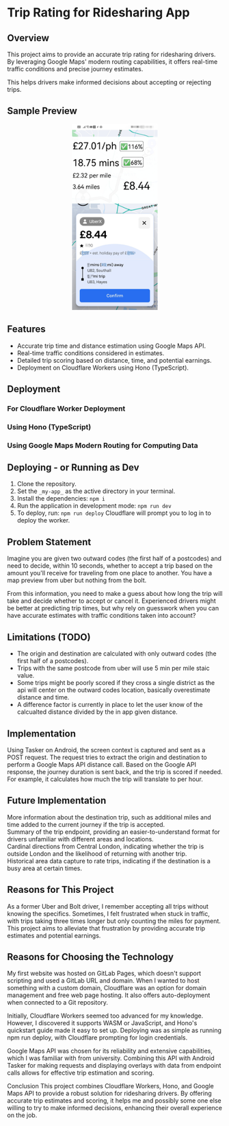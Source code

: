 # Trip Rating for Ridesharing App

## Overview
This project aims to provide an accurate trip rating for ridesharing drivers. By leveraging Google Maps' modern routing capabilities, it offers real-time traffic conditions and precise journey estimates. 

This helps drivers make informed decisions about accepting or rejecting trips.
## Sample Preview
<p align="center">
<img src="assets/uberSample.jpg" width="200" alt="uberSample"/>
</p>

## Features
- Accurate trip time and distance estimation using Google Maps API.
- Real-time traffic conditions considered in estimates.
- Detailed trip scoring based on distance, time, and potential earnings.
- Deployment on Cloudflare Workers using Hono (TypeScript).

## Deployment

### For Cloudflare Worker Deployment

### Using Hono (TypeScript)

### Using Google Maps Modern Routing for Computing Data

## Deploying - or Running as Dev

1. Clone the repository.
2. Set the `_my-app_` as the active directory in your terminal.
3. Install the dependencies:
   ```npm i```
4. Run the application in development mode:
```npm run dev```
5. To deploy, run:
```npm run deploy```
Cloudflare will prompt you to log in to deploy the worker.

## Problem Statement
Imagine you are given two outward codes (the first half of a postcodes) and need to decide, within 10 seconds, whether to accept a trip based on the amount you'll receive for traveling from one place to another. You have a map preview from uber but nothing from the bolt.

From this information, you need to make a guess about how long the trip will take and decide whether to accept or cancel it. Experienced drivers might be better at predicting trip times, but why rely on guesswork when you can have accurate estimates with traffic conditions taken into account?

## Limitations (TODO)
- The origin and destination are calculated with only outward codes (the first half of a postcodes).
- Trips with the same postcode from uber will use 5 min per mile staic value.
- Some trips might be poorly scored if they cross a single district as the api will center on the outward codes location, basically overestimate distance and time.
- A difference factor is currently in place to let the user know of the calcualted distance divided by the in app given distance.

## Implementation
Using Tasker on Android, the screen context is captured and sent as a POST request. The request tries to extract the origin and destination to perform a Google Maps API distance call. Based on the Google API response, the journey duration is sent back, and the trip is scored if needed. For example, it calculates how much the trip will translate to per hour.

## Future Implementation
More information about the destination trip, such as additional miles and time added to the current journey if the trip is accepted.\
Summary of the trip endpoint, providing an easier-to-understand format for drivers unfamiliar with different areas and locations.\
Cardinal directions from Central London, indicating whether the trip is outside London and the likelihood of returning with another trip.\
Historical area data capture to rate trips, indicating if the destination is a busy area at certain times.

## Reasons for This Project
As a former Uber and Bolt driver, I remember accepting all trips without knowing the specifics. Sometimes, I felt frustrated when stuck in traffic, with trips taking three times longer but only counting the miles for payment. This project aims to alleviate that frustration by providing accurate trip estimates and potential earnings.

## Reasons for Choosing the Technology
My first website was hosted on GitLab Pages, which doesn't support scripting and used a GitLab URL and domain. When I wanted to host something with a custom domain, Cloudflare was an option for domain management and free web page hosting. It also offers auto-deployment when connected to a Git repository.

Initially, Cloudflare Workers seemed too advanced for my knowledge. However, I discovered it supports WASM or JavaScript, and Hono's quickstart guide made it easy to set up. Deploying was as simple as running npm run deploy, with Cloudflare prompting for login credentials.

Google Maps API was chosen for its reliability and extensive capabilities, which I was familiar with from university. Combining this API with Android Tasker for making requests and displaying overlays with data from endpoint calls allows for effective trip estimation and scoring.

Conclusion
This project combines Cloudflare Workers, Hono, and Google Maps API to provide a robust solution for ridesharing drivers. By offering accurate trip estimates and scoring, it helps me and possibly some one else willing to try to  make informed decisions, enhancing their overall experience on the job. 
